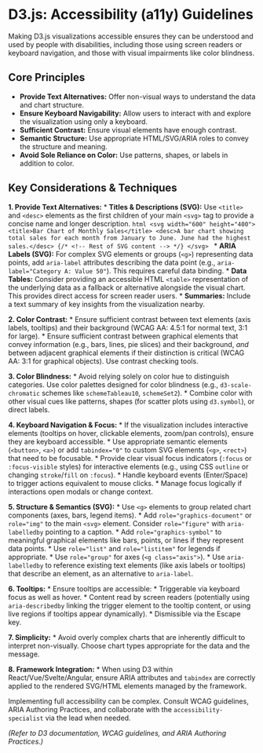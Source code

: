 # D3.js: Accessibility (a11y) Guidelines

Making D3.js visualizations accessible ensures they can be understood and used by people with disabilities, including those using screen readers or keyboard navigation, and those with visual impairments like color blindness.

## Core Principles

*   **Provide Text Alternatives:** Offer non-visual ways to understand the data and chart structure.
*   **Ensure Keyboard Navigability:** Allow users to interact with and explore the visualization using only a keyboard.
*   **Sufficient Contrast:** Ensure visual elements have enough contrast.
*   **Semantic Structure:** Use appropriate HTML/SVG/ARIA roles to convey the structure and meaning.
*   **Avoid Sole Reliance on Color:** Use patterns, shapes, or labels in addition to color.

## Key Considerations &amp; Techniques

**1. Provide Text Alternatives:**
    *   **Titles &amp; Descriptions (SVG):** Use `<title>` and `<desc>` elements as the first children of your main `<svg>` tag to provide a concise name and longer description.
        ```html
        <svg width="600" height="400">
          <title>Bar Chart of Monthly Sales</title>
          <desc>A bar chart showing total sales for each month from January to June. June had the highest sales.</desc>
          {/* <!-- Rest of SVG content --> */}
        </svg>
        ```
    *   **ARIA Labels (SVG):** For complex SVG elements or groups (`<g>`) representing data points, add `aria-label` attributes describing the data point (e.g., `aria-label="Category A: Value 50"`). This requires careful data binding.
    *   **Data Tables:** Consider providing an accessible HTML `<table>` representation of the underlying data as a fallback or alternative alongside the visual chart. This provides direct access for screen reader users.
    *   **Summaries:** Include a text summary of key insights from the visualization nearby.

**2. Color Contrast:**
    *   Ensure sufficient contrast between text elements (axis labels, tooltips) and their background (WCAG AA: 4.5:1 for normal text, 3:1 for large).
    *   Ensure sufficient contrast between graphical elements that convey information (e.g., bars, lines, pie slices) and their background, *and* between adjacent graphical elements if their distinction is critical (WCAG AA: 3:1 for graphical objects). Use contrast checking tools.

**3. Color Blindness:**
    *   Avoid relying solely on color hue to distinguish categories. Use color palettes designed for color blindness (e.g., `d3-scale-chromatic` schemes like `schemeTableau10`, `schemeSet2`).
    *   Combine color with other visual cues like patterns, shapes (for scatter plots using `d3.symbol`), or direct labels.

**4. Keyboard Navigation &amp; Focus:**
    *   If the visualization includes interactive elements (tooltips on hover, clickable elements, zoom/pan controls), ensure they are keyboard accessible.
    *   Use appropriate semantic elements (`<button>`, `<a>`) or add `tabindex="0"` to custom SVG elements (`<g>`, `<rect>`) that need to be focusable.
    *   Provide clear visual focus indicators (`:focus` or `:focus-visible` styles) for interactive elements (e.g., using CSS `outline` or changing `stroke`/`fill` on `:focus`).
    *   Handle keyboard events (Enter/Space) to trigger actions equivalent to mouse clicks.
    *   Manage focus logically if interactions open modals or change context.

**5. Structure &amp; Semantics (SVG):**
    *   Use `<g>` elements to group related chart components (axes, bars, legend items).
    *   Add `role="graphics-document"` or `role="img"` to the main `<svg>` element. Consider `role="figure"` with `aria-labelledby` pointing to a caption.
    *   Add `role="graphics-symbol"` to meaningful graphical elements like bars, points, or lines if they represent data points.
    *   Use `role="list"` and `role="listitem"` for legends if appropriate.
    *   Use `role="group"` for axes (`<g class="axis">`).
    *   Use `aria-labelledby` to reference existing text elements (like axis labels or tooltips) that describe an element, as an alternative to `aria-label`.

**6. Tooltips:**
    *   Ensure tooltips are accessible:
        *   Triggerable via keyboard focus as well as hover.
        *   Content read by screen readers (potentially using `aria-describedby` linking the trigger element to the tooltip content, or using live regions if tooltips appear dynamically).
        *   Dismissible via the Escape key.

**7. Simplicity:**
    *   Avoid overly complex charts that are inherently difficult to interpret non-visually. Choose chart types appropriate for the data and the message.

**8. Framework Integration:**
    *   When using D3 within React/Vue/Svelte/Angular, ensure ARIA attributes and `tabindex` are correctly applied to the rendered SVG/HTML elements managed by the framework.

Implementing full accessibility can be complex. Consult WCAG guidelines, ARIA Authoring Practices, and collaborate with the `accessibility-specialist` via the lead when needed.

*(Refer to D3 documentation, WCAG guidelines, and ARIA Authoring Practices.)*